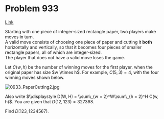 # Problem 933

[Link](https://projecteuler.net/problem=933)

Starting with one piece of integer-sized rectangle paper, two players make moves in turn.  
A valid move consists of choosing one piece of paper and cutting it **both** horizontally and vertically, so that it becomes four pieces of smaller rectangle papers, all of which are integer-sized.  
The player that does not have a valid move loses the game.

Let $C(w, h)$ be the number of winning moves for the first player, when the original paper has size $w \\times h$. For example, $C(5,3)=4$, with the four winning moves shown below.

![0933_PaperCutting2.jpg](resources/images/0933_PaperCutting3.jpg?1738704656)

Also write $\\displaystyle D(W, H) = \\sum\_{w = 2}^W\\sum\_{h = 2}^H C(w, h)$. You are given that $D(12, 123) = 327398$.

Find $D(123, 1234567)$.
